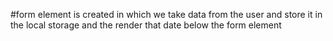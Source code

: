 #form element is created in which we take data from the user and store it in the local storage and the render that date below the form element
